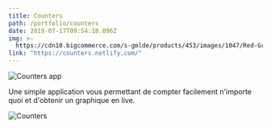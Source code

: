 ```yaml
---
title: Counters
path: /portfolio/counters
date: 2019-07-17T09:54:18.096Z
img: >-
  https://cdn10.bigcommerce.com/s-gmlde/products/453/images/1047/Red-Green__50958.1527787756.1280.1280.jpg?c=2
link: "https://counters.netlify.com/"
---
```


![Counters app](/img/wepb_1078/capture-du-2019-10-06-15-20-48.webp "Counters app")

Une simple application vous permettant de compter facilement n'importe quoi et d'obtenir un graphique en live.

![Counters](/img/wepb_1078/capture-du-2019-10-03-09-44-40.webp "Counters")
